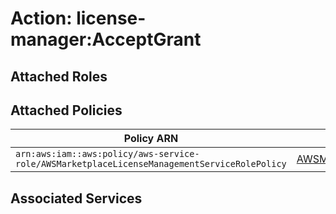 # Action: license-manager:AcceptGrant

## Attached Roles

## Attached Policies

| Policy ARN | Policy Name |
|------------|-------------|
| `arn:aws:iam::aws:policy/aws-service-role/AWSMarketplaceLicenseManagementServiceRolePolicy` | [AWSMarketplaceLicenseManagementServiceRolePolicy](../policies.md#awsmarketplacelicensemanagementservicerolepolicy) |

## Associated Services

